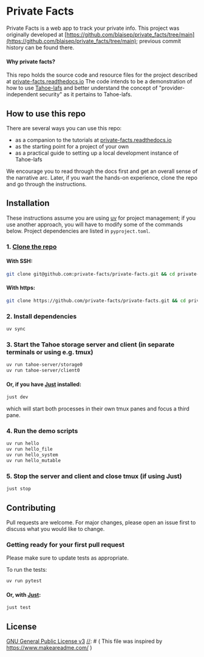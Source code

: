# Private Facts

Private Facts is a web app to track your private info. This project was originally developed at [https://github.com/blaisep/private_facts/tree/main](https://github.com/blaisep/private_facts/tree/main); previous commit history can be found there.

[//]: # (Tahoe Logo)

[//]: # (Badges: Build status,  UV, Python version, Downloads)

#### Why private facts?

This repo holds the source code and resource files for the project described at [private-facts.readthedocs.io](https://private-facts.readthedocs.io/en/latest/index.html)
The code intends to be a demonstration of how to use [Tahoe-lafs](https://tahoe-lafs.readthedocs.io/en/latest/about-tahoe.html#what-is-tahoe-lafs) and better
understand the concept of "provider-independent security" as it pertains to Tahoe-lafs.

## How to use this repo

There are several ways you can use this repo:
- as a companion to the tutorials at [private-facts.readthedocs.io](https://private-facts.readthedocs.io/en/latest/tutorials/index.html)
- as the starting point for a project of your own
- as a practical guide to setting up a local development instance of Tahoe-lafs

We encourage you to read through the docs first and get an overall sense of the narrative arc. 
Later, if you want the hands-on experience, clone the repo and go through the instructions.

## Installation

These instructions assume you are using [uv](https://docs.astral.sh/uv/) for project management; if you use another approach, you will have to modify some of the commands below. Project dependencies are listed in `pyproject.toml`.

### 1. [Clone the repo](https://docs.github.com/en/repositories/creating-and-managing-repositories/cloning-a-repository)

#### With SSH:
```bash
git clone git@github.com:private-facts/private-facts.git && cd private-facts
```
#### With https:
```bash
git clone https://github.com/private-facts/private-facts.git && cd private-facts
```

### 2. Install dependencies

```bash
uv sync
```

### 3. Start the Tahoe storage server and client (in separate terminals or using e.g. tmux)
```bash
uv run tahoe-server/storage0
uv run tahoe-server/client0
```
#### Or, if you have [Just](https://github.com/casey/just) installed:
```bash
just dev
```
which will start both processes in their own tmux panes and focus a third pane.

### 4. Run the demo scripts
```bash
uv run hello
uv run hello_file
uv run hello_system
uv run hello_mutable
```

### 5. Stop the server and client and close tmux (if using Just)
```bash
just stop
```

## Contributing
Pull requests are welcome. For major changes, please open an issue first to discuss what you would like to change.

### Getting ready for your first pull request

Please make sure to update tests as appropriate.

To run the tests:
```bash
uv run pytest
```
#### Or, with [Just](https://github.com/casey/just):
```bash
just test
```


## License

[GNU General Public License v3](https://choosealicense.com/licenses/gpl-3.0/)
[//]: # ( This file was inspired by https://www.makeareadme.com/ )
